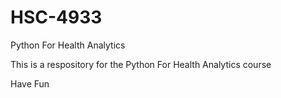 # HSC-4933
Python For Health Analytics

This is a respository for the Python For Health Analytics course

Have Fun
